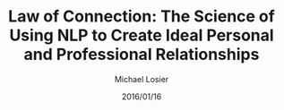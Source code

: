 ---
date: "2016/01/16"
title: "Law of Connection: The Science of Using NLP to Create Ideal Personal and Professional Relationships"
author: "Michael Losier"
category: "Mindset"
cover: "./images/law_of_connection.jpg"
link: "https://a.co/d/0dNAe0BC"
status: "completed"
---